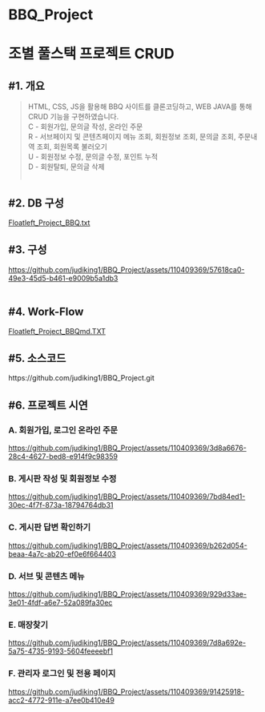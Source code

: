 # BBQ_Project

<h1>조별 풀스택 프로젝트 CRUD</h1>

<h2>#1. 개요</h2>

> HTML, CSS, JS을 활용해 BBQ 사이트를 클론코딩하고, WEB JAVA를 통해 CRUD 기능을 구현하였습니다.<br>
> C - 회원가입, 문의글 작성, 온라인 주문<br>
> R - 서브페이지 및 콘텐츠페이지 메뉴 조회, 회원정보 조회, 문의글 조회, 주문내역 조회, 회원목록 불러오기<br>
> U - 회원정보 수정, 문의글 수정, 포인트 누적<br>
> D - 회원탈퇴, 문의글 삭제
<br><br>


<h2>#2. DB 구성</h2>

[Floatleft_Project_BBQ.txt](https://github.com/judiking1/BBQ_Project/files/11876988/Floatleft_Project_BBQ.txt)

<h2>#3. 구성</h2>

https://github.com/judiking1/BBQ_Project/assets/110409369/57618ca0-49e3-45d5-b461-e9009b5a1db3
<br><br>


<h2>#4. Work-Flow</h2>

[Floatleft_Project_BBQmd.TXT](https://github.com/judiking1/BBQ_Project/files/11877052/Floatleft_Project_BBQmd.TXT)


<h2>#5. 소스코드</h2>
https://github.com/judiking1/BBQ_Project.git


<h2>#6. 프로젝트 시연</h2>

  <h3>A. 회원가입, 로그인 온라인 주문</h3>

  https://github.com/judiking1/BBQ_Project/assets/110409369/3d8a6676-28c4-4627-bed8-e914f9c98359

  <h3>B. 게시판 작성 및 회원정보 수정</h3>

  https://github.com/judiking1/BBQ_Project/assets/110409369/7bd84ed1-30ec-4f7f-873a-18794764db31
  
  <h3>C. 게시판 답변 확인하기</h3>

  https://github.com/judiking1/BBQ_Project/assets/110409369/b262d054-beaa-4a7c-ab20-ef0e6f664403

  <h3>D. 서브 및 콘텐츠 메뉴</h3>

  https://github.com/judiking1/BBQ_Project/assets/110409369/929d33ae-3e01-4fdf-a6e7-52a089fa30ec

  <h3>E. 매장찾기</h3>

  https://github.com/judiking1/BBQ_Project/assets/110409369/7d8a692e-5a75-4735-9193-5604feeeebf1

  <h3>F. 관리자 로그인 및 전용 페이지</h3>

  https://github.com/judiking1/BBQ_Project/assets/110409369/91425918-acc2-4772-911e-a7ee0b410e49




